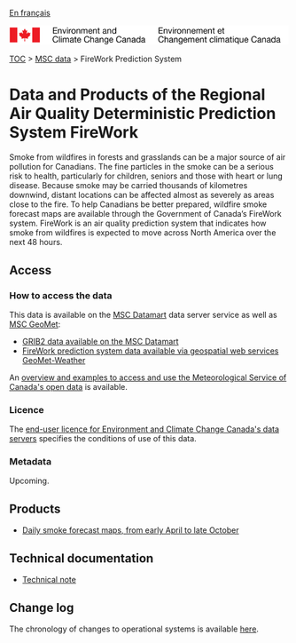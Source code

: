 [En français](readme_raqdps-fw_fr.md)

![ECCC logo](../../img_eccc-logo.png)

[TOC](../../readme_en.md) > [MSC data](../readme_en.md) > FireWork Prediction System

# Data and Products of the Regional Air Quality Deterministic Prediction System FireWork

Smoke from wildfires in forests and grasslands can be a major source of air pollution for Canadians. The fine particles in the smoke can be a serious risk to health, particularly for children, seniors and those with heart or lung disease. Because smoke may be carried thousands of kilometres downwind, distant locations can be affected almost as severely as areas close to the fire. To help Canadians be better prepared, wildfire smoke forecast maps are available through the Government of Canada’s FireWork system. FireWork is an air quality prediction system that indicates how smoke from wildfires is expected to move across North America over the next 48 hours.

## Access

### How to access the data

This data is available on the [MSC Datamart](../../msc-datamart/readme_en.md) data server service as well as [MSC GeoMet](../../msc-geomet/readme_en.md):

* [GRIB2 data available on the MSC Datamart](readme_raqdps-fw-datamart_en.md) 
* [FireWork prediction system data available via geospatial web services GeoMet-Weather](readme_raqdps-fw-geomet_en.md)

An [overview and examples to access and use the Meteorological Service of Canada's open data](../../usage/readme_en.md) is available.

### Licence

The [end-user licence for Environment and Climate Change Canada's data servers](../../licence/readme_en.md) specifies the conditions of use of this data.

### Metadata

Upcoming.

## Products

* [Daily smoke forecast maps, from early April to late October](https://weather.gc.ca/firework/index_e.html)

## Technical documentation

* [Technical note](http://collaboration.cmc.ec.gc.ca/cmc/CMOI/product_guide/docs/tech_notes/technote_raqdpsfw_e.pdf)

## Change log

The chronology of changes to operational systems is available [here](changelog_raqdps-fw_en.md).

